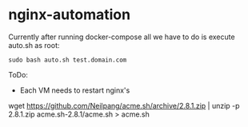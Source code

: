 # nginx-automation
Currently after running docker-compose all we have to do is execute auto.sh as root:

```
sudo bash auto.sh test.domain.com
```

ToDo:
- Each VM needs to restart nginx's

wget https://github.com/Neilpang/acme.sh/archive/2.8.1.zip | unzip -p 2.8.1.zip acme.sh-2.8.1/acme.sh > acme.sh